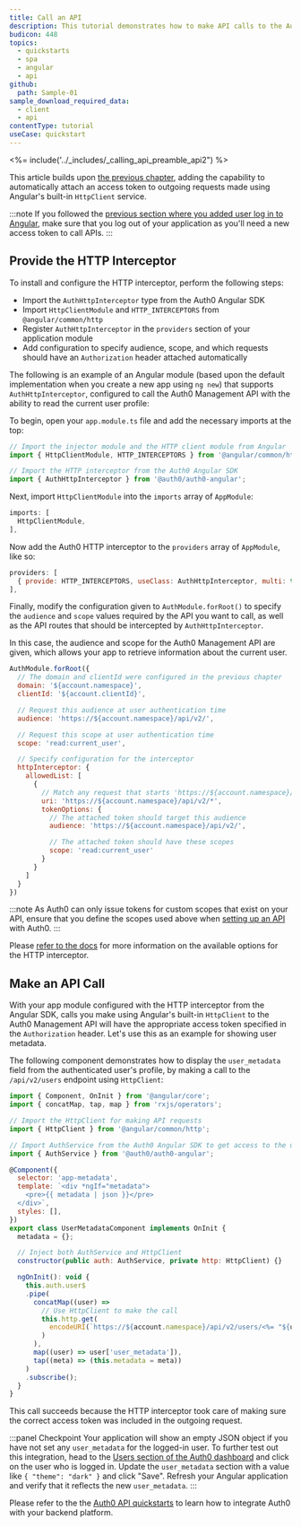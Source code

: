 ```yaml
---
title: Call an API
description: This tutorial demonstrates how to make API calls to the Auth0 Management API.
budicon: 448
topics:
  - quickstarts
  - spa
  - angular
  - api
github:
  path: Sample-01
sample_download_required_data:
  - client
  - api
contentType: tutorial
useCase: quickstart
---
```


<!-- markdownlint-disable MD002 MD034 MD041 -->

<%= include('../_includes/_calling_api_preamble_api2") %>

This article builds upon [the previous chapter](/quickstart/spa/angular-next), adding the capability to automatically attach an access token to outgoing requests made using Angular's built-in `HttpClient` service.

:::note
If you followed the [previous section where you added user log in to Angular](/quickstart/spa/angular-next#add-login-to-your-application), make sure that you log out of your application as you'll need a new access token to call APIs.
:::

## Provide the HTTP Interceptor

To install and configure the HTTP interceptor, perform the following steps:

* Import the `AuthHttpInterceptor` type from the Auth0 Angular SDK
* Import `HttpClientModule` and `HTTP_INTERCEPTORS` from `@angular/common/http`
* Register `AuthHttpInterceptor` in the `providers` section of your application module
* Add configuration to specify audience, scope, and which requests should have an `Authorization` header attached automatically

The following is an example of an Angular module (based upon the default implementation when you create a new app using `ng new`) that supports `AuthHttpInterceptor`, configured to call the Auth0 Management API with the ability to read the current user profile:

To begin, open your `app.module.ts` file and add the necessary imports at the top:

```javascript
// Import the injector module and the HTTP client module from Angular
import { HttpClientModule, HTTP_INTERCEPTORS } from '@angular/common/http';

// Import the HTTP interceptor from the Auth0 Angular SDK
import { AuthHttpInterceptor } from '@auth0/auth0-angular';
```

Next, import `HttpClientModule` into the `imports` array of `AppModule`:

```javascript
imports: [
  HttpClientModule,
],
```

Now add the Auth0 HTTP interceptor to the `providers` array of `AppModule`, like so:

```javascript
providers: [
  { provide: HTTP_INTERCEPTORS, useClass: AuthHttpInterceptor, multi: true },
],
```

Finally, modify the configuration given to `AuthModule.forRoot()` to specify the `audience` and `scope` values required by the API you want to call, as well as the API routes that should be intercepted by `AuthHttpInterceptor`.

In this case, the audience and scope for the Auth0 Management API are given, which allows your app to retrieve information about the current user.

```javascript
AuthModule.forRoot({
  // The domain and clientId were configured in the previous chapter
  domain: '${account.namespace}',
  clientId: '${account.clientId}',

  // Request this audience at user authentication time
  audience: 'https://${account.namespace}/api/v2/',

  // Request this scope at user authentication time
  scope: 'read:current_user',

  // Specify configuration for the interceptor              
  httpInterceptor: {
    allowedList: [
      {
        // Match any request that starts 'https://${account.namespace}/api/v2/' (note the asterisk)
        uri: 'https://${account.namespace}/api/v2/*',
        tokenOptions: {
          // The attached token should target this audience
          audience: 'https://${account.namespace}/api/v2/',

          // The attached token should have these scopes
          scope: 'read:current_user'
        }
      }
    ]
  }
})
```

:::note
As Auth0 can only issue tokens for custom scopes that exist on your API, ensure that you define the scopes used above when [setting up an API](https://auth0.com/docs/getting-started/set-up-api) with Auth0.
:::

Please [refer to the docs](https://github.com/auth0/auth0-angular/blob/master/EXAMPLES.md#configure-authhttpinterceptor-to-attach-access-tokens) for more information on the available options for the HTTP interceptor.

## Make an API Call

With your app module configured with the HTTP interceptor from the Angular SDK, calls you make using Angular's built-in `HttpClient` to the Auth0 Management API will have the appropriate access token specified in the `Authorization` header. Let's use this as an example for showing user metadata.

The following component demonstrates how to display the `user_metadata` field from the authenticated user's profile, by making a call to the `/api/v2/users` endpoint using `HttpClient`:

```js
import { Component, OnInit } from '@angular/core';
import { concatMap, tap, map } from 'rxjs/operators';

// Import the HttpClient for making API requests
import { HttpClient } from '@angular/common/http';

// Import AuthService from the Auth0 Angular SDK to get access to the user
import { AuthService } from '@auth0/auth0-angular';

@Component({
  selector: 'app-metadata',
  template: `<div *ngIf="metadata">
    <pre>{{ metadata | json }}</pre>
  </div>`,
  styles: [],
})
export class UserMetadataComponent implements OnInit {
  metadata = {};

  // Inject both AuthService and HttpClient
  constructor(public auth: AuthService, private http: HttpClient) {}

  ngOnInit(): void {
    this.auth.user$
    .pipe(
      concatMap((user) =>
        // Use HttpClient to make the call
        this.http.get(
          encodeURI(`https://${account.namespace}/api/v2/users/<%= "${user.sub}" %>`)
        )
      ),
      map((user) => user['user_metadata']),
      tap((meta) => (this.metadata = meta))
    )
    .subscribe();
  }
}
```

This call succeeds because the HTTP interceptor took care of making sure the correct access token was included in the outgoing request.

:::panel Checkpoint
Your application will show an empty JSON object if you have not set any `user_metadata` for the logged-in user. To further test out this integration, head to the [Users section of the Auth0 dashboard](https://manage.auth0.com/#/users) and click on the user who is logged in. Update the `user_metadata` section with a value like `{ "theme": "dark" }` and click "Save". Refresh your Angular application and verify that it reflects the new `user_metadata`. 
:::

Please refer to the the [Auth0 API quickstarts](https://auth0.com/docs/quickstart/backend) to learn how to integrate Auth0 with your backend platform.

